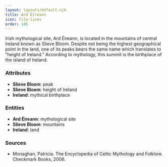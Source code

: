 ```yaml
---
layout: layouts/default.njk
title: Ard Éireann
icon: file-lines
order: 145
---
```

Irish mythological site, Ard Éireann, is located in the mountains of central Ireland known as Slieve Bloom. Despite not being the highest geographical point in the land, one of its peaks bears the same name which translates to “height of Ireland.” According to mythology, this summit is the birthplace of the island of Ireland.

### Attributes

- **Slieve Bloom**: peak
- **Slieve Bloom**: height of Ireland
- **Ireland**: mythical birthplace

### Entities

- **Ard Éireann**: mythological site
- **Slieve Bloom**: mountains
- **Ireland**: land

### Sources

- Monaghan, Patricia. The Encyclopedia of Celtic Mythology and Folklore. Checkmark Books, 2008.

